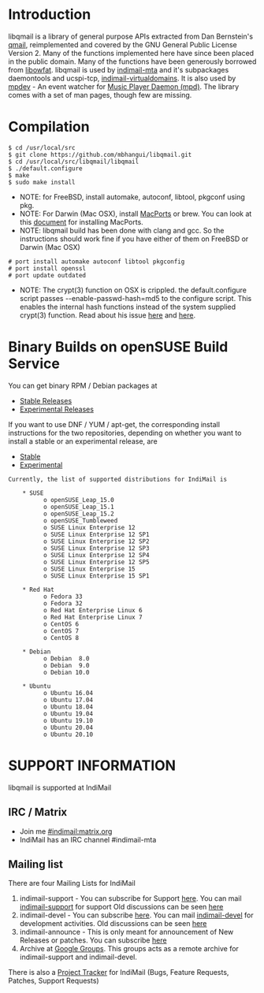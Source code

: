 # Introduction

libqmail is a library of general purpose APIs extracted from Dan Bernstein's [qmail](http://cr.yp.to/qmail.html), reimplemented and covered by the GNU General Public License Version 2. Many of the functions implemented here have since been placed in the public domain. Many of the functions have been generously borrowed from [libowfat](http://www.fefe.de/libowfat/). libqmail is used by [indimail-mta](https://github.com/mbhangui/indimail-mta) and it's subpackages daemontools and ucspi-tcp, [indimail-virtualdomains](https://github.com/mbhangui/indimail-virtualdomains). It is also used by [mpdev](https://github.com/mbhangui/mpdev) - An event watcher for [Music Player Daemon (mpd)](https://www.musicpd.org/). The library comes with a set of man pages, though few are missing.

# Compilation

```
$ cd /usr/local/src
$ git clone https://github.com/mbhangui/libqmail.git
$ cd /usr/local/src/libqmail/libqmail
$ ./default.configure
$ make
$ sudo make install
```

* NOTE: for FreeBSD, install automake, autoconf, libtool, pkgconf using pkg.
* NOTE: For Darwin (Mac OSX), install [MacPorts](https://www.macports.org/) or brew. You can look at this [document](https://paolozaino.wordpress.com/2015/05/05/how-to-install-and-use-autotools-on-mac-os-x/) for installing MacPorts.
* NOTE: libqmail build has been done with clang and gcc. So the instructions should work fine if you have either of them on FreeBSD or Darwin (Mac OSX)
```
# port install automake autoconf libtool pkgconfig
# port install openssl
# port update outdated
```
* NOTE: The crypt(3) function on OSX is crippled. the default.configure script passes --enable-passwd-hash=md5 to the configure script. This enables the internal hash functions instead of the system supplied crypt(3) function. Read about his issue [here](https://stackoverflow.com/questions/32569597/how-to-get-same-crypt3-function-in-mac-os-x-as-linux-gcc-gnu-crypt3-linux-g) and [here](https://bugs.python.org/issue33213).

# Binary Builds on openSUSE Build Service

You can get binary RPM / Debian packages at

* [Stable Releases](http://download.opensuse.org/repositories/home:/indimail/)
* [Experimental Releases](http://download.opensuse.org/repositories/home:/mbhangui/)

If you want to use DNF / YUM / apt-get, the corresponding install instructions for the two repositories, depending on whether you want to install a stable or an experimental release, are

* [Stable](https://software.opensuse.org/download.html?project=home%3Aindimail&package=libqmail)
* [Experimental](https://software.opensuse.org/download.html?project=home%3Ambhangui&package=libqmail)

```
Currently, the list of supported distributions for IndiMail is

    * SUSE
          o openSUSE_Leap_15.0
          o openSUSE_Leap_15.1
          o openSUSE_Leap_15.2
          o openSUSE_Tumbleweed
          o SUSE Linux Enterprise 12
          o SUSE Linux Enterprise 12 SP1
          o SUSE Linux Enterprise 12 SP2
          o SUSE Linux Enterprise 12 SP3
          o SUSE Linux Enterprise 12 SP4
          o SUSE Linux Enterprise 12 SP5
          o SUSE Linux Enterprise 15
          o SUSE Linux Enterprise 15 SP1

    * Red Hat
          o Fedora 33
          o Fedora 32
          o Red Hat Enterprise Linux 6
          o Red Hat Enterprise Linux 7
          o CentOS 6
          o CentOS 7
          o CentOS 8

    * Debian
          o Debian  8.0
          o Debian  9.0
          o Debian 10.0

    * Ubuntu
          o Ubuntu 16.04
          o Ubuntu 17.04
          o Ubuntu 18.04
          o Ubuntu 19.04
          o Ubuntu 19.10
          o Ubuntu 20.04
          o Ubuntu 20.10
```

# SUPPORT INFORMATION

libqmail is supported at IndiMail

## IRC / Matrix

* Join me [#indimail:matrix.org](https://matrix.to/#/#indimail:matrix.org)
* IndiMail has an IRC channel #indimail-mta

## Mailing list

There are four Mailing Lists for IndiMail

1. indimail-support  - You can subscribe for Support [here](https://lists.sourceforge.net/lists/listinfo/indimail-support). You can mail [indimail-support](mailto:indimail-support@lists.sourceforge.net) for support Old discussions can be seen [here](https://sourceforge.net/mailarchive/forum.php?forum_name=indimail-support)
2. indimail-devel - You can subscribe [here](https://lists.sourceforge.net/lists/listinfo/indimail-devel). You can mail [indimail-devel](mailto:indimail-devel@lists.sourceforge.net) for development activities. Old discussions can be seen [here](https://sourceforge.net/mailarchive/forum.php?forum_name=indimail-devel)
3. indimail-announce - This is only meant for announcement of New Releases or patches. You can subscribe [here](http://groups.google.com/group/indimail)
4. Archive at [Google Groups](http://groups.google.com/group/indimail). This groups acts as a remote archive for indimail-support and indimail-devel.

There is also a [Project Tracker](http://sourceforge.net/tracker/?group_id=230686) for IndiMail (Bugs, Feature Requests, Patches, Support Requests)
